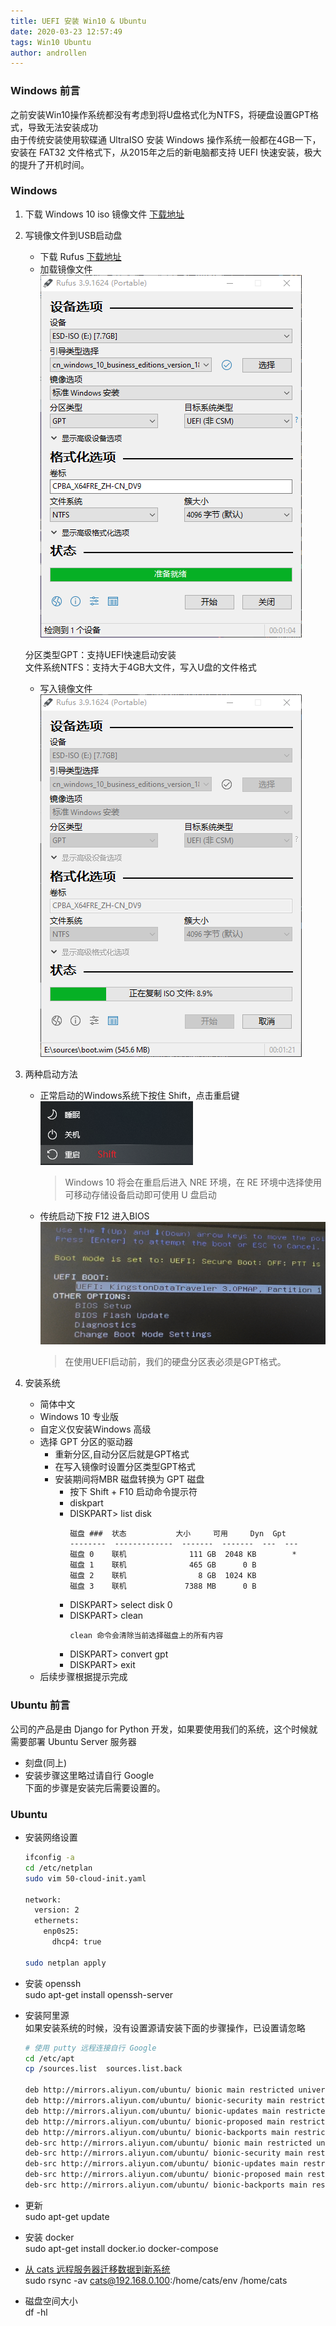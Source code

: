 ```yaml
---
title: UEFI 安装 Win10 & Ubuntu
date: 2020-03-23 12:57:49  
tags: Win10 Ubuntu
author: androllen 
---
```


### Windows 前言
之前安装Win10操作系统都没有考虑到将U盘格式化为NTFS，将硬盘设置GPT格式，导致无法安装成功  
由于传统安装使用软碟通 UltraISO 安装 Windows 操作系统一般都在4GB一下，安装在 FAT32 文件格式下，从2015年之后的新电脑都支持 UEFI 快速安装，极大的提升了开机时间。  

### Windows
1. 下载 Windows 10 iso 镜像文件 [下载地址](https://msdn.itellyou.cn/)
2. 写镜像文件到USB启动盘
   - 下载 Rufus [下载地址](https://rufus.ie/)
   - 加载镜像文件  
      ![](/assets/posts/20200323132047.png)  

    分区类型GPT：支持UEFI快速启动安装  
    文件系统NTFS：支持大于4GB大文件，写入U盘的文件格式  
   - 写入镜像文件  
      ![](/assets/posts/20200323135331.png)

3. 两种启动方法  
   - 正常启动的Windows系统下按住 Shift，点击重启键  
      ![](/assets/posts/20200323140635.png)  

     > Windows 10 将会在重启后进入 NRE 环境，在 RE 环境中选择使用可移动存储设备启动即可使用 U 盘启动
   - 传统启动下按 F12 进入BIOS  
      ![](/assets/posts/20200323140409.png)  
     > 在使用UEFI启动前，我们的硬盘分区表必须是GPT格式。 

   
    

4. 安装系统
   - 简体中文
   - Windows 10 专业版
   - 自定义仅安装Windows 高级
   - 选择 GPT 分区的驱动器  
      - 重新分区,自动分区后就是GPT格式
      - 在写入镜像时设置分区类型GPT格式
      - 安装期间将MBR 磁盘转换为 GPT 磁盘
        - 按下 Shift + F10 启动命令提示符
        - diskpart
        - DISKPART> list disk
           ```
           磁盘 ###  状态           大小     可用     Dyn  Gpt
           --------  -------------  -------  -------  ---  ---
           磁盘 0    联机              111 GB  2048 KB        *
           磁盘 1    联机              465 GB      0 B
           磁盘 2    联机                8 GB  1024 KB
           磁盘 3    联机             7388 MB      0 B
           ```
        - DISKPART> select disk 0
        - DISKPART> clean 
           ```
           clean 命令会清除当前选择磁盘上的所有内容
           ``` 
        - DISKPART> convert gpt
        - DISKPART> exit
   - 后续步骤根据提示完成


### Ubuntu 前言
公司的产品是由 Django for Python 开发，如果要使用我们的系统，这个时候就需要部署 Ubuntu Server 服务器  
- 刻盘(同上)  
- 安装步骤这里略过请自行 Google  
下面的步骤是安装完后需要设置的。

### Ubuntu

- 安装网络设置

  ``` bash
  ifconfig -a
  cd /etc/netplan
  sudo vim 50-cloud-init.yaml

  network:
    version: 2
    ethernets:
      enp0s25:
        dhcp4: true
        
  sudo netplan apply
  ```


- 安装 openssh  
sudo apt-get install openssh-server

- 安装阿里源  
  如果安装系统的时候，没有设置源请安装下面的步骤操作，已设置请忽略
  ``` bash
  # 使用 putty 远程连接自行 Google
  cd /etc/apt
  cp /sources.list  sources.list.back
  
  deb http://mirrors.aliyun.com/ubuntu/ bionic main restricted universe multiverse  
  deb http://mirrors.aliyun.com/ubuntu/ bionic-security main restricted universe multiverse
  deb http://mirrors.aliyun.com/ubuntu/ bionic-updates main restricted universe multiverse
  deb http://mirrors.aliyun.com/ubuntu/ bionic-proposed main restricted universe multiverse
  deb http://mirrors.aliyun.com/ubuntu/ bionic-backports main restricted universe multiverse
  deb-src http://mirrors.aliyun.com/ubuntu/ bionic main restricted universe multiverse
  deb-src http://mirrors.aliyun.com/ubuntu/ bionic-security main restricted universe multiverse
  deb-src http://mirrors.aliyun.com/ubuntu/ bionic-updates main restricted universe multiverse
  deb-src http://mirrors.aliyun.com/ubuntu/ bionic-proposed main restricted universe multiverse
  deb-src http://mirrors.aliyun.com/ubuntu/ bionic-backports main restricted universe multiverse
  ```

- 更新  
sudo apt-get update

- 安装 docker  
sudo apt-get install docker.io docker-compose

- [从 cats 远程服务器迁移数据到新系统](https://www.cnblogs.com/Tang-Yuan/p/11504434.html)  
sudo rsync -av cats@192.168.0.100:/home/cats/env /home/cats

- 磁盘空间大小  
df -hl
